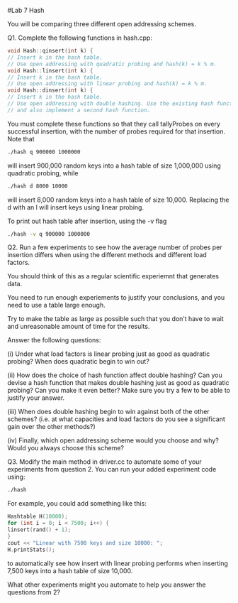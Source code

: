 #Lab 7 Hash

You will be comparing three different open addressing schemes.

Q1. Complete the following functions in hash.cpp:
```c++
void Hash::qinsert(int k) {
// Insert k in the hash table.
// Use open addressing with quadratic probing and hash(k) = k % m.
void Hash::linsert(int k) {
// Insert k in the hash table.
// Use open addressing with linear probing and hash(k) = k % m.
void Hash::dinsert(int k) {
// Insert k in the hash table.
// Use open addressing with double hashing. Use the existing hash function
// and also implement a second hash function.
```
You must complete these functions so that they call tallyProbes on every successful insertion, with the number of probes required for that insertion. Note that
```sh
./hash q 900000 1000000
```
will insert 900,000 random keys into a hash table of size 1,000,000 using quadratic probing, while
```sh
./hash d 8000 10000
```
will insert 8,000 random keys into a hash table of size 10,000. Replacing the d with an l will insert keys using linear probing.

To print out hash table after insertion, using the -v flag
```sh
./hash -v q 900000 1000000
```

Q2. Run a few experiments to see how the average number of probes per insertion differs when using the different methods and different load factors.

You should think of this as a regular scientific experiemnt that generates data.

You need to run enough experiements to justify your conclusions, and you need to use a table large enough.

Try to make the table as large as possible such that you don’t have to wait and unreasonable amount of time for the results.

Answer the following questions:

(i) Under what load factors is linear probing just as good as quadratic probing? When does quadratic begin to win out?

(ii) How does the choice of hash function affect double hashing? Can you devise a hash function that makes double hashing just as good as quadratic probing? Can you make it even better? Make sure you try a few to be able to justify your answer.

(iii) When does double hashing begin to win against both of the other schemes? (i.e. at what capacities and load factors do you see a significant gain over the other methods?)

(iv) Finally, which open addressing scheme would you choose and why? Would you always choose this scheme?

Q3. Modify the main method in driver.cc to automate some of your experiments from question 2. You can run your added experiment code using:
```sh
./hash
```
For example, you could add something like this:
```c++
Hashtable H(10000);
for (int i = 0; i < 7500; i++) {
linsert(rand() + 1);
}
cout << "Linear with 7500 keys and size 10000: ";
H.printStats();
```
to automatically see how insert with linear probing performs when inserting 7,500 keys into a hash table of size 10,000.

What other experiments might you automate to help you answer the questions from 2?
